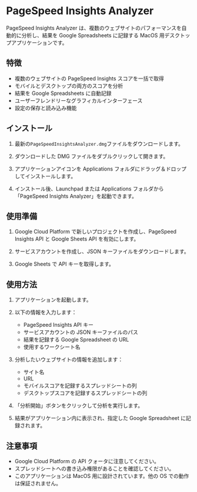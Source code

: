 # PageSpeed Insights Analyzer

PageSpeed Insights Analyzer は、複数のウェブサイトのパフォーマンスを自動的に分析し、結果を Google Spreadsheets に記録する MacOS 用デスクトップアプリケーションです。

## 特徴

-   複数のウェブサイトの PageSpeed Insights スコアを一括で取得
-   モバイルとデスクトップの両方のスコアを分析
-   結果を Google Spreadsheets に自動記録
-   ユーザーフレンドリーなグラフィカルインターフェース
-   設定の保存と読み込み機能

## インストール

1. 最新の`PageSpeedInsightsAnalyzer.dmg`ファイルをダウンロードします。

2. ダウンロードした DMG ファイルをダブルクリックして開きます。

3. アプリケーションアイコンを Applications フォルダにドラッグ＆ドロップしてインストールします。

4. インストール後、Launchpad または Applications フォルダから「PageSpeed Insights Analyzer」を起動できます。

## 使用準備

1. Google Cloud Platform で新しいプロジェクトを作成し、PageSpeed Insights API と Google Sheets API を有効にします。

2. サービスアカウントを作成し、JSON キーファイルをダウンロードします。

3. Google Sheets で API キーを取得します。

## 使用方法

1. アプリケーションを起動します。

2. 以下の情報を入力します：

    - PageSpeed Insights API キー
    - サービスアカウントの JSON キーファイルのパス
    - 結果を記録する Google Spreadsheet の URL
    - 使用するワークシート名

3. 分析したいウェブサイトの情報を追加します：

    - サイト名
    - URL
    - モバイルスコアを記録するスプレッドシートの列
    - デスクトップスコアを記録するスプレッドシートの列

4. 「分析開始」ボタンをクリックして分析を実行します。

5. 結果がアプリケーション内に表示され、指定した Google Spreadsheet に記録されます。

## 注意事項

-   Google Cloud Platform の API クォータに注意してください。
-   スプレッドシートへの書き込み権限があることを確認してください。
-   このアプリケーションは MacOS 用に設計されています。他の OS での動作は保証されません。
